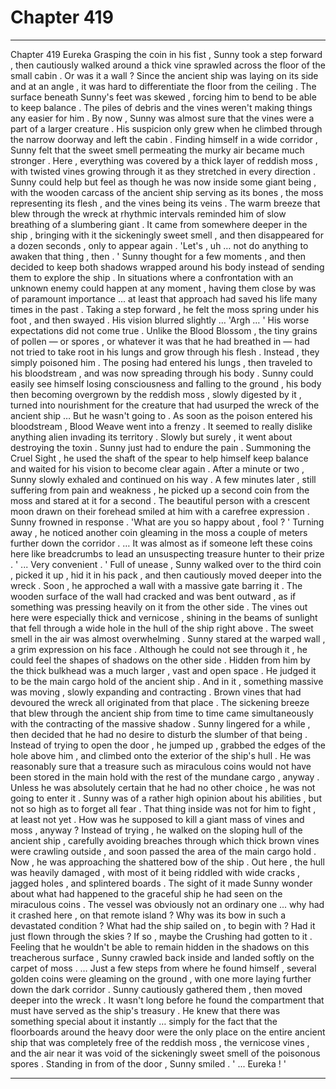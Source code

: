 
# Chapter 419


---

Chapter 419 Eureka
Grasping the coin in his fist , Sunny took a step forward , then cautiously walked around a thick vine sprawled across the floor of the small cabin .
Or was it a wall ?
Since the ancient ship was laying on its side and at an angle , it was hard to differentiate the floor from the ceiling . The surface beneath Sunny's feet was skewed , forcing him to bend to be able to keep balance . The piles of debris and the vines weren't making things any easier for him .
By now , Sunny was almost sure that the vines were a part of a larger creature . His suspicion only grew when he climbed through the narrow doorway and left the cabin . Finding himself in a wide corridor , Sunny felt that the sweet smell permeating the murky air became much stronger .
Here , everything was covered by a thick layer of reddish moss , with twisted vines growing through it as they stretched in every direction . Sunny could help but feel as though he was now inside some giant being , with the wooden carcass of the ancient ship serving as its bones , the moss representing its flesh , and the vines being its veins .
The warm breeze that blew through the wreck at rhythmic intervals reminded him of slow breathing of a slumbering giant . It came from somewhere deeper in the ship , bringing with it the sickeningly sweet smell , and then disappeared for a dozen seconds , only to appear again .
'Let's , uh … not do anything to awaken that thing , then . '
Sunny thought for a few moments , and then decided to keep both shadows wrapped around his body instead of sending them to explore the ship . In situations where a confrontation with an unknown enemy could happen at any moment , having them close by was of paramount importance ... at least that approach had saved his life many times in the past .
Taking a step forward , he felt the moss spring under his foot , and then swayed . His vision blurred slightly …
'Argh … '
His worse expectations did not come true . Unlike the Blood Blossom , the tiny grains of pollen — or spores , or whatever it was that he had breathed in — had not tried to take root in his lungs and grow through his flesh . Instead , they simply poisoned him .
The posing had entered his lungs , then traveled to his bloodstream , and was now spreading through his body . Sunny could easily see himself losing consciousness and falling to the ground , his body then becoming overgrown by the reddish moss , slowly digested by it , turned into nourishment for the creature that had usurped the wreck of the ancient ship …
But he wasn't going to .
As soon as the poison entered his bloodstream , Blood Weave went into a frenzy . It seemed to really dislike anything alien invading its territory . Slowly but surely , it went about destroying the toxin .
Sunny just had to endure the pain .
Summoning the Cruel Sight , he used the shaft of the spear to help himself keep balance and waited for his vision to become clear again . After a minute or two , Sunny slowly exhaled and continued on his way .
A few minutes later , still suffering from pain and weakness , he picked up a second coin from the moss and stared at it for a second .
The beautiful person with a crescent moon drawn on their forehead smiled at him with a carefree expression . Sunny frowned in response .
'What are you so happy about , fool ? '
Turning away , he noticed another coin gleaming in the moss a couple of meters further down the corridor .
… It was almost as if someone left these coins here like breadcrumbs to lead an unsuspecting treasure hunter to their prize .
' ... Very convenient . '
Full of unease , Sunny walked over to the third coin , picked it up , hid it in his pack , and then cautiously moved deeper into the wreck .
Soon , he approched a wall with a massive gate barring it . The wooden surface of the wall had cracked and was bent outward , as if something was pressing heavily on it from the other side . The vines out here were especially thick and vernicose , shining in the beams of sunlight that fell through a wide hole in the hull of the ship right above . The sweet smell in the air was almost overwhelming .
Sunny stared at the warped wall , a grim expression on his face . Although he could not see through it , he could feel the shapes of shadows on the other side .
Hidden from him by the thick bulkhead was a much larger , vast and open space . He judged it to be the main cargo hold of the ancient ship . And in it , something massive was moving , slowly expanding and contracting . Brown vines that had devoured the wreck all originated from that place .
The sickening breeze that blew through the ancient ship from time to time came simultaneously with the contracting of the massive shadow .
Sunny lingered for a while , then decided that he had no desire to disturb the slumber of that being . Instead of trying to open the door , he jumped up , grabbed the edges of the hole above him , and climbed onto the exterior of the ship's hull .
He was reasonably sure that a treasure such as miraculous coins would not have been stored in the main hold with the rest of the mundane cargo , anyway . Unless he was absolutely certain that he had no other choice , he was not going to enter it .
Sunny was of a rather high opinion about his abilities , but not so high as to forget all fear . That thing inside was not for him to fight , at least not yet . How was he supposed to kill a giant mass of vines and moss , anyway ?
Instead of trying , he walked on the sloping hull of the ancient ship , carefully avoiding breaches through which thick brown vines were crawling outside , and soon passed the area of the main cargo hold .
Now , he was approaching the shattered bow of the ship . Out here , the hull was heavily damaged , with most of it being riddled with wide cracks , jagged holes , and splintered boards .
The sight of it made Sunny wonder about what had happened to the graceful ship he had seen on the miraculous coins . The vessel was obviously not an ordinary one ... why had it crashed here , on that remote island ? Why was its bow in such a devastated condition ? What had the ship sailed on , to begin with ? Had it just flown through the skies ?
If so , maybe the Crushing had gotten to it .
Feeling that he wouldn't be able to remain hidden in the shadows on this treacherous surface , Sunny crawled back inside and landed softly on the carpet of moss .
… Just a few steps from where he found himself , several golden coins were gleaming on the ground , with one more laying further down the dark corridor .
Sunny cautiously gathered them , then moved deeper into the wreck .
It wasn't long before he found the compartment that must have served as the ship's treasury .
He knew that there was something special about it instantly … simply for the fact that the floorboards around the heavy door were the only place on the entire ancient ship that was completely free of the reddish moss , the vernicose vines , and the air near it was void of the sickeningly sweet smell of the poisonous spores .
Standing in from of the door , Sunny smiled .
' ... Eureka ! '

---

